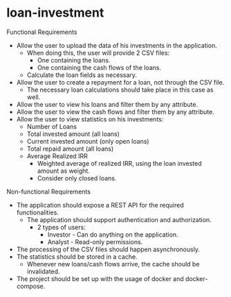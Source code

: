 # loan-investment

Functional Requirements
- Allow the user to upload the data of his investments in the application.                                  
     - When doing this, the user will provide 2 CSV files:
          - One containing the loans.
          - One containing the cash flows of the loans.
     - Calculate the loan fields as necessary. 
- Allow the user to create a repayment for a loan, not through the CSV file.
    - The necessary loan calculations should take place in this case as well. 
- Allow the user to view his loans and filter them by any attribute.
- Allow the user to view the cash flows and filter them by any attribute.
- Allow the user to view statistics on his investments:
    - Number of Loans
    - Total invested amount (all loans)
    - Current invested amount (only open loans)
    - Total repaid amount (all loans)
    - Average Realized IRR
        - Weighted average of realized IRR, using the loan invested amount as weight.
        - Consider only closed loans. 

Non-functional Requirements
- The application should expose a REST API for the required functionalities.
    - The application should support authentication and authorization.
        - 2 types of users:
            - Investor - Can do anything on the application.
            - Analyst - Read-only permissions. 
- The processing of the CSV files should happen asynchronously.
- The statistics should be stored in a cache. 
   - Whenever new loans/cash flows arrive, the cache should be invalidated.
- The project should be set up with the usage of docker and docker-compose.
    